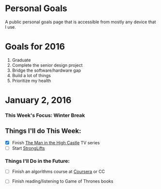 Personal Goals
==============

A public personal goals page that is accessible from mostly any device that I use.

# Goals for 2016
1. Graduate
2. Complete the senior design project
3. Bridge the software/hardware gap
4. Build a lot of things
5. Prioritize my health

# January 2, 2016

### This Week's Focus: Winter Break

## Things I'll do This Week:

- [x] Finish [The Man in the High Castle](http://www.imdb.com/title/tt1740299/) TV series
- [ ] Start [StrongLifts](http://stronglifts.com/)

### Things I'll Do in the Future:
- [ ] Finish an algorithms course at [Coursera](https://www.coursera.org/) or CC
- [ ] Finish reading/listening to Game of Thrones books

